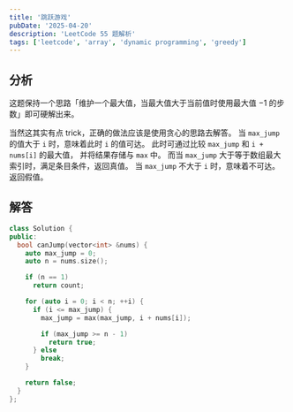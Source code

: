 ```yaml
---
title: '跳跃游戏'
pubDate: '2025-04-20'
description: 'LeetCode 55 题解析'
tags: ['leetcode', 'array', 'dynamic programming', 'greedy']
---
```


## 分析

这题保持一个思路「维护一个最大值，当最大值大于当前值时使用最大值 $- 1$ 的步数」即可硬解出来。

当然这其实有点 trick，正确的做法应该是使用贪心的思路去解答。
当 `max_jump` 的值大于 `i` 时，意味着此时 `i` 的值可达。
此时可通过比较 `max_jump` 和 `i + nums[i]` 的最大值，
并将结果存储与 `max` 中。
而当 `max_jump` 大于等于数组最大索引时，满足条目条件，返回真值。
当 `max_jump` 不大于 `i` 时，意味着不可达。
返回假值。

## 解答

```cpp
class Solution {
public:
  bool canJump(vector<int> &nums) {
    auto max_jump = 0;
    auto n = nums.size();

    if (n == 1)
      return count;

    for (auto i = 0; i < n; ++i) {
      if (i <= max_jump) {
        max_jump = max(max_jump, i + nums[i]);

        if (max_jump >= n - 1)
          return true;
      } else
        break;
    }

    return false;
  }
};
```
